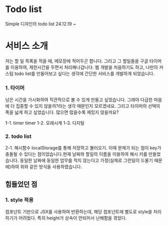 # Todo list

Simple 디자인의 todo list
24.12.19 ~

# 서비스 소개
저는 할 일 목록을 적을 때, 메모장에 적어두곤 합니다. 그리고 그 할일들을 구글 타이머를 이용하여, 제한시간을 두면서 처리해나갑니다. 웹 개발을 처음하기도 하고, 나만의 커스텀 todo list를 만들어보고 싶다는 생각에 간단한 서비스를 개발하게 되었습니다.


### 1. 타이머
남은 시간을 가시화하여 직관적으로 볼 수 있게 만들고 싶었습니다. 그래야 다급한 마음에 더 집중할 수 있지 않을까?라는 생각 때문인지 모르겠네요. 그리고 타이머의 선택의 폭을 넓게 하고 싶었습니다. 많으면 많을수록 재밌지 않을까요?

  1-1. timer timer
  1-2. 모래시계
  1-3. 디지털

### 2. todo list

  
  2-1. 해시함수 
  localStorage를 통해 저장하고 불러오기. 이때 문제가 되는 점이 key가 충돌될 수 있다는 점이었습니다.현재 날짜와 할일의 이름을 이용하여 해시 키를 만들었습니다. 동일한 날짜에 동일한 업무를 적지 않는다고 가정(실제로 그런일이 드물기 때문에)하여 위와 같은 방식을 사용하였습니다.


## 힘들었던 점
### 1. style 적용
컴포넌트 기반으로 JSX를 사용하여 반환하는데, 해당 컴포넌트에 별도로 style을 처리하기가 어려웠다. 특히 height가 상속이 안되어서 난해함을 겪었다.